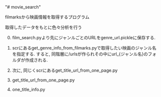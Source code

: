 "# movie_search" 

filmarksから映画情報を取得するプログラム

取得したデータをもとに色々分析を行う

0. film_search.pyより先にジャンルごとのURLをgenre_url.pickleに保存する.
1. scrにあるget_genre_info_from_filmarks.pyで取得したい映画のジャンル名を指定する.
  すると, 同階層に/urlsが作られその中にurl_{ジャンル名}のフォルダが作成される.
  
2. 次に, 同じくscrにあるget_title_url_from_one_page.py

3. get_title_url_from_one_page.py

4. one_title_info.py
